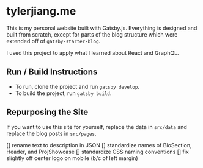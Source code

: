 # tylerjiang.me
This is my personal website built with Gatsby.js. Everything is designed and built from scratch, except for parts of the blog structure which were extended off of `gatsby-starter-blog`.

I used this project to apply what I learned about React and GraphQL.

## Run / Build Instructions
* To run, clone the project and run `gatsby develop`. 
* To build the project, run `gatsby build`.

## Repurposing the Site
If you want to use this site for yourself, replace the data in `src/data` and replace the blog posts in `src/pages`.

[] rename text to description in JSON
[] standardize names of BioSection, Header, and ProjShowcase
[] standardize CSS naming conventions
[] fix slightly off center logo on mobile (b/c of left margin)